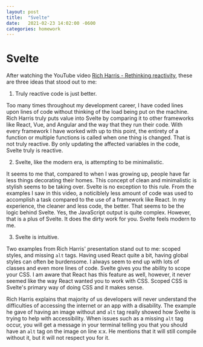 ```yaml
---
layout: post
title:  "Svelte"
date:   2021-02-23 14:02:00 -0600
categories: homework
---
```


# Svelte

After watching the YouTube video [Rich Harris - Rethinking reactivity](https://www.youtube.com/watch?v=AdNJ3fydeao&feature=emb_title), these are three ideas that stood out to me:

1. Truly reactive code is just better.

Too many times throughout my development career, I have coded lines upon lines of code without thinking of the load being put on the machine. Rich Harris truly puts value into Svelte by comparing it to other frameworks like React, Vue, and Angular and the way that they run their code. With every framework I have worked with up to this point, the entirety of a function or multiple functions is called when one thing is changed. That is not truly reactive. By only updating the affected variables in the code, Svelte truly is reactive.

2. Svelte, like the modern era, is attempting to be minimalistic.

It seems to me that, compared to when I was growing up, people have far less things decorating their homes. This concept of clean and minimalistic is stylish seems to be taking over. Svelte is no exception to this rule. From the examples I saw in this video, a noticiblely less amount of code was used to accomplish a task compared to the use of a framework like React. In my experience, the cleaner and less code, the better. That seems to be the logic behind Svelte. Yes, the JavaScript output is quite complex. However, that is a plus of Svelte. It does the dirty work for you. Svelte feels modern to me.

3. Svelte is intuitive.

Two examples from Rich Harris' presentation stand out to me: scoped styles, and missing <code>alt</code> tags. Having used React quite a bit, having global styles can often be burdensome. I always seem to end up with lots of classes and even more lines of code. Svelte gives you the ability to scope your CSS. I am aware that React has this feature as well, however, it never seemed like the way React wanted you to work with CSS. Scoped CSS is Svelte's primary way of doing CSS and it makes sense.

Rich Harris explains that majority of us developers will never understand the difficulties of accessing the internet or an app with a disability. The example he gave of having an image without and <code>alt</code> tag really showed how Svelte is trying to help with accessibility. When issues such as a missing <code>alt</code> tag occur, you will get a message in your terminal telling you that you should have an <code>alt</code> tag on the image on line x:x. He mentions that it will still compile without it, but it will not respect you for it.
